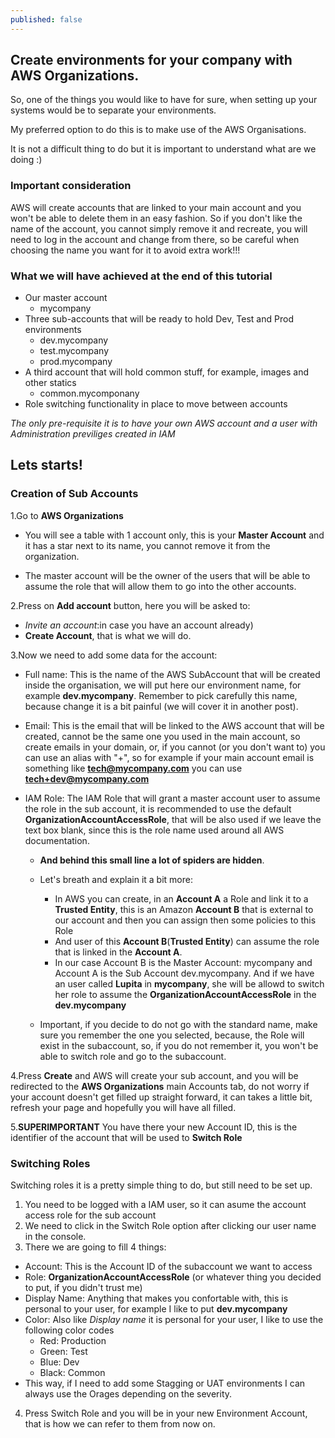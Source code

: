 ```yaml
---
published: false
---
```


## Create environments for your company with AWS Organizations.

So, one of the things you would like to have for sure, when setting up your systems would be to separate your environments.

My preferred option to do this is to make use of the AWS Organisations.

It is not a difficult thing to do but it is important to understand what are we doing :) 

### Important consideration
AWS will create accounts that are linked to your main account and you won't be able to delete them in an easy fashion. So if you don't like the name of the account, you cannot simply remove it and recreate, you will need to log in the account and change from there, so be careful when choosing the name you want for it to avoid extra work!!!

### What we will have achieved at the end of this tutorial

- Our master account
	- mycompany
- Three sub-accounts that will be ready to hold Dev, Test and Prod environments
	- dev.mycompany
    - test.mycompany
    - prod.mycompany
- A third account that will hold common stuff, for example, images and other statics
	- common.mycomponany
- Role switching functionality in place to move between accounts

*The only pre-requisite it is to have your own AWS account and a user with Administration previliges created in IAM*

## Lets starts!

### Creation of Sub Accounts

1.Go to **AWS Organizations**
- You will see a table with 1 account only, this is your **Master Account** and it has a star next to its name, you cannot remove it from the organization.

- The master account will be the owner of the users that will be able to assume the role that will allow them to go into the other accounts.
    
2.Press on **Add account** button, here you will be asked to:
- *Invite an account*:in case you have an account already) 
- **Create Account**, that is what we will do.

3.Now we need to add some data for the account:

- Full name: This is the name of the AWS SubAccount that will be created inside the organisation, we will put here our environment name, for example **dev.mycompany**. Remember to pick carefully this name, because change it is a bit painful (we will cover it in another post).

- Email: This is the email that will be linked to the AWS account that will be created, cannot be the same one you used in the main account, so create emails in your domain, or, if you cannot (or you don't want to) you can use an alias with "+", so for example if your main account email is something like **tech@mycompany.com** you can use **tech+dev@mycompany.com**

- IAM Role: The IAM Role that will grant a master account user to assume the role in the sub account, it is recommended to use the default **OrganizationAccountAccessRole**, that will be also used if we leave the text box blank, since this is the role name used around all AWS documentation.
  - **And behind this small line a lot of spiders are hidden**. 
  
  - Let's breath and explain it a bit more:
    - In AWS you can create, in an **Account A** a Role and link it to a **Trusted Entity**, this is an Amazon **Account B** that is external to our account and then you can assign then some policies to this Role
    - And user of this **Account B**(**Trusted Entity**) can assume the role that is linked in the **Account A**.
    - In our case Account B is the Master Account: mycompany and Account A is the Sub Account dev.mycompany. And if we have an user called **Lupita** in **mycompany**, she will be allowd to switch her role to assume the **OrganizationAccountAccessRole** in the **dev.mycompany**
  - Important, if you decide to do not go with the standard name, make sure you remember the one you selected, because, the Role will exist in the subaccount, so, if you do not remember it, you won't be able to switch role and go to the subaccount.

4.Press **Create** and AWS will create your sub account, and you will be redirected to the **AWS Organizations** main Accounts tab, do not worry if your account doesn't get filled up straight forward, it can takes a little bit, refresh your page and hopefully you will have all filled.

5.**SUPERIMPORTANT** You have there your new Account ID, this is the identifier of the account that will be used to **Switch Role**

### Switching Roles

Switching roles it is a pretty simple thing to do, but still need to be set up. 

1. You need to be logged with a IAM user, so it can asume the account access role for the sub account
2. We need to click in the Switch Role option after clicking our user name in the console.
3. There we are going to fill 4 things:
  - Account: This is the Account ID of the subaccount we want to access
  - Role: **OrganizationAccountAccessRole** (or whatever thing you decided to put, if you didn't trust me)
  - Display Name: Anything that makes you confortable with, this is personal to your user, for example I like to put **dev.mycompany**
  - Color: Also like *Display name* it is personal for your user, I like to use the following color codes
    - Red: Production
    - Green: Test
    - Blue: Dev
    - Black: Common
  - This way, if I need to add some Stagging or UAT environments I can always use the Orages depending on the severity.
4. Press Switch Role and you will be in your new Environment Account, that is how we can refer to them from now on.
  
 

